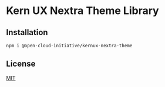 # Kern UX Nextra Theme Library

## Installation
```bash
npm i @open-cloud-initiative/kernux-nextra-theme
```

## License

[MIT](/LICENSE)